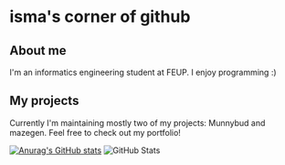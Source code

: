 # isma's corner of github

## About me
I'm an informatics engineering student at FEUP. I enjoy programming :)

## My projects
Currently I'm maintaining mostly two of my projects: Munnybud and mazegen. Feel free to check out my portfolio!

[![Anurag's GitHub stats](https://github-readme-stats.vercel.app/api?username=isma-moniz&show_icons=true&theme=dracula)](https://github.com/anuraghazra/github-readme-stats)
![GitHub Stats](https://github-readme-stats.vercel.app/api/top-langs/?username=isma-moniz&theme=merko&show_icons=true&hide_border=true&layout=compact)
